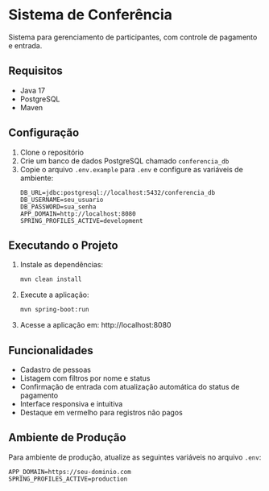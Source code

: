 # Sistema de Conferência

Sistema para gerenciamento de participantes, com controle de pagamento e entrada.

## Requisitos

- Java 17
- PostgreSQL
- Maven

## Configuração

1. Clone o repositório
2. Crie um banco de dados PostgreSQL chamado `conferencia_db`
3. Copie o arquivo `.env.example` para `.env` e configure as variáveis de ambiente:
   ```
   DB_URL=jdbc:postgresql://localhost:5432/conferencia_db
   DB_USERNAME=seu_usuario
   DB_PASSWORD=sua_senha
   APP_DOMAIN=http://localhost:8080
   SPRING_PROFILES_ACTIVE=development
   ```

## Executando o Projeto

1. Instale as dependências:
   ```bash
   mvn clean install
   ```

2. Execute a aplicação:
   ```bash
   mvn spring-boot:run
   ```

3. Acesse a aplicação em: http://localhost:8080

## Funcionalidades

- Cadastro de pessoas
- Listagem com filtros por nome e status
- Confirmação de entrada com atualização automática do status de pagamento
- Interface responsiva e intuitiva
- Destaque em vermelho para registros não pagos

## Ambiente de Produção

Para ambiente de produção, atualize as seguintes variáveis no arquivo `.env`:

```
APP_DOMAIN=https://seu-dominio.com
SPRING_PROFILES_ACTIVE=production
``` 